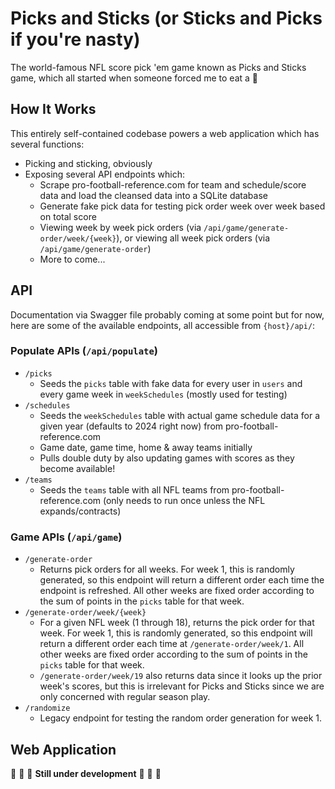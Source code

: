 # Picks and Sticks (or Sticks and Picks if you're nasty)

The world-famous NFL score pick 'em game known as Picks and Sticks game, which all started when someone forced me to eat a 🍒

## How It Works

This entirely self-contained codebase powers a web application which has several functions:
- Picking and sticking, obviously
- Exposing several API endpoints which:
  - Scrape pro-football-reference.com for team and schedule/score data and load the cleansed data into a SQLite database
  - Generate fake pick data for testing pick order week over week based on total score
  - Viewing week by week pick orders (via `/api/game/generate-order/week/{week}`), or viewing all week pick orders (via `/api/game/generate-order`)
  - More to come...

## API

Documentation via Swagger file probably coming at some point but for now, here are some of the available endpoints, all accessible from `{host}/api/`:

### Populate APIs (`/api/populate`)
- `/picks`
  - Seeds the `picks` table with fake data for every user in `users` and every game week in `weekSchedules` (mostly used for testing)
- `/schedules`
  - Seeds the `weekSchedules` table with actual game schedule data for a given year (defaults to 2024 right now) from pro-football-reference.com
  - Game date, game time, home & away teams initially
  - Pulls double duty by also updating games with scores as they become available!
- `/teams`
  - Seeds the `teams` table with all NFL teams from pro-football-reference.com (only needs to run once unless the NFL expands/contracts)

### Game APIs (`/api/game`)
- `/generate-order`
  - Returns pick orders for all weeks. For week 1, this is randomly generated, so this endpoint will return a different order each time the endpoint is refreshed. All other weeks are fixed order according to the sum of points in the `picks` table for that week.
- `/generate-order/week/{week}`
  - For a given NFL week (1 through 18), returns the pick order for that week. For week 1, this is randomly generated, so this endpoint will return a different order each time at `/generate-order/week/1`. All other weeks are fixed order according to the sum of points in the `picks` table for that week.
  - `/generate-order/week/19` also returns data since it looks up the prior week's scores, but this is irrelevant for Picks and Sticks since we are only concerned with regular season play. 
- `/randomize`
  - Legacy endpoint for testing the random order generation for week 1.

## Web Application

🚧 🚧 🚧 **Still under development** 🚧 🚧 🚧